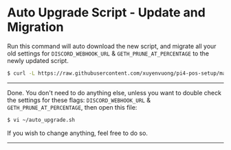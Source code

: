 # Auto Upgrade Script - Update and Migration

Run this command will auto download the new script, and migrate all your old settings for `DISCORD_WEBHOOK_URL` & `GETH_PRUNE_AT_PERCENTAGE` to the newly updated script.

```Bash
$ curl -L https://raw.githubusercontent.com/xuyenvuong/pi4-pos-setup/master/scripts/auto_upgrade_migration.sh | bash
```
---

Done. You don't need to do anything else, unless you want to double check the settings for these flags: `DISCORD_WEBHOOK_URL` & `GETH_PRUNE_AT_PERCENTAGE`, then open this file:

```Bash
$ vi ~/auto_upgrade.sh
```

If you wish to change anything, feel free to do so.

---